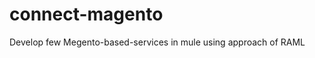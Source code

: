 connect-magento
===============

Develop few Megento-based-services in mule using approach of RAML 
